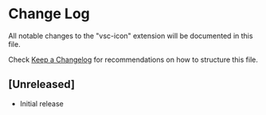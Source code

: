 # Change Log

All notable changes to the "vsc-icon" extension will be documented in this file.

Check [Keep a Changelog](http://keepachangelog.com/) for recommendations on how to structure this file.

## [Unreleased]

- Initial release